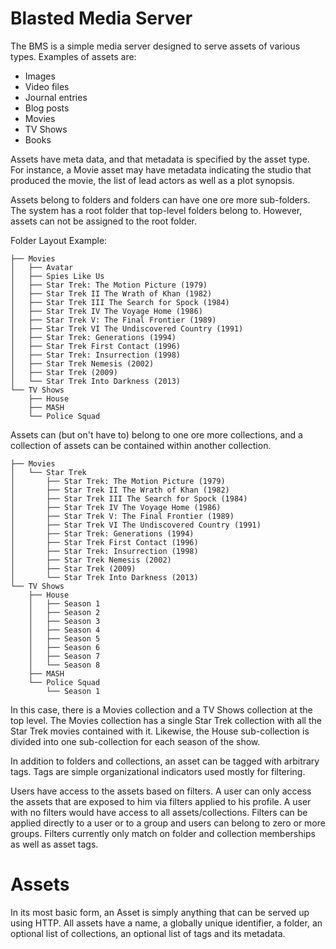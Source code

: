 # Blasted Media Server

The BMS is a simple media server designed to serve assets of various types.
Examples of assets are:
* Images
* Video files
* Journal entries
* Blog posts
* Movies
* TV Shows
* Books

Assets have meta data, and that metadata is specified by the asset type.  For
instance, a Movie asset may have metadata indicating the studio that produced
the movie, the list of lead actors as well as a plot synopsis.

Assets belong to folders and folders can have one ore more sub-folders.  The
system has a root folder that top-level folders belong to.  However, assets can
not be assigned to the root folder.

Folder Layout Example:
```
├── Movies
│   ├── Avatar
│   ├── Spies Like Us
│   ├── Star Trek: The Motion Picture (1979)
│   ├── Star Trek II The Wrath of Khan (1982)
│   ├── Star Trek III The Search for Spock (1984)
│   ├── Star Trek IV The Voyage Home (1986)
│   ├── Star Trek V: The Final Frontier (1989)
│   ├── Star Trek VI The Undiscovered Country (1991)
│   ├── Star Trek: Generations (1994)
│   ├── Star Trek First Contact (1996)
│   ├── Star Trek: Insurrection (1998)
│   ├── Star Trek Nemesis (2002)
│   ├── Star Trek (2009)
│   └── Star Trek Into Darkness (2013)
└── TV Shows
    ├── House
    ├── MASH
    └── Police Squad
```

Assets can (but on't have to) belong to one ore more collections, and a
collection of assets can be contained within another collection.
```
├── Movies
│   └── Star Trek
│       ├── Star Trek: The Motion Picture (1979)
│       ├── Star Trek II The Wrath of Khan (1982)
│       ├── Star Trek III The Search for Spock (1984)
│       ├── Star Trek IV The Voyage Home (1986)
│       ├── Star Trek V: The Final Frontier (1989)
│       ├── Star Trek VI The Undiscovered Country (1991)
│       ├── Star Trek: Generations (1994)
│       ├── Star Trek First Contact (1996)
│       ├── Star Trek: Insurrection (1998)
│       ├── Star Trek Nemesis (2002)
│       ├── Star Trek (2009)
│       └── Star Trek Into Darkness (2013)
└── TV Shows
    ├── House
    │   ├── Season 1
    │   ├── Season 2
    │   ├── Season 3
    │   ├── Season 4
    │   ├── Season 5
    │   ├── Season 6
    │   ├── Season 7
    │   └── Season 8
    ├── MASH
    └── Police Squad
        └── Season 1
```

In this case, there is a Movies collection and a TV Shows collection at the top
level.  The Movies collection has a single Star Trek collection with all the
Star Trek movies contained with it.  Likewise, the House sub-collection is
divided into one sub-collection for each season of the show.

In addition to folders and collections, an asset can be tagged with arbitrary
tags.  Tags are simple organizational indicators used mostly for filtering.

Users have access to the assets based on filters.  A user can only access the
assets that are exposed to him via filters applied to his profile.  A user with
no filters would have access to all assets/collections.  Filters can be applied
directly to a user or to a group and users can belong to zero or more groups.
Filters currently only match on folder and collection memberships as well as
asset tags.

# Assets

In its most basic form, an Asset is simply anything that can be served up using
HTTP.  All assets have a name, a globally unique identifier, a folder, an
optional list of collections, an optional list of tags and its metadata.
